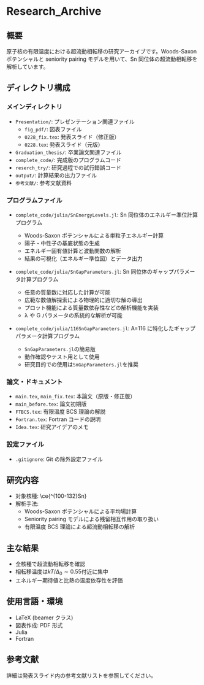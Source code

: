 # Research_Archive

## 概要

原子核の有限温度における超流動相転移の研究アーカイブです。Woods-Saxon ポテンシャルと seniority pairing モデルを用いて、Sn 同位体の超流動相転移を解析しています。

## ディレクトリ構成

### メインディレクトリ

- `Presentation/`: プレゼンテーション関連ファイル
  - `fig_pdf/`: 図表ファイル
  - `0228_fix.tex`: 発表スライド（修正版）
  - `0228.tex`: 発表スライド（元版）
- `Graduation_thesis/`: 卒業論文関連ファイル
- `complete_code/`: 完成版のプログラムコード
- `reserch_try/`: 研究過程での試行錯誤コード
- `output/`: 計算結果の出力ファイル
- `参考文献/`: 参考文献資料

### プログラムファイル

- `complete_code/julia/SnEnergyLevels.jl`: Sn 同位体のエネルギー準位計算プログラム

  - Woods-Saxon ポテンシャルによる単粒子エネルギー計算
  - 陽子・中性子の基底状態の生成
  - エネルギー固有値計算と波動関数の解析
  - 結果の可視化（エネルギー準位図）とデータ出力

- `complete_code/julia/SnGapParameters.jl`: Sn 同位体のギャップパラメータ計算プログラム

  - 任意の質量数に対応した計算が可能
  - 広範な数値解探索による物理的に適切な解の導出
  - プロット機能による質量数依存性などの解析機能を実装
  - λ や G パラメータの系統的な解析が可能

- `complete_code/julia/116SnGapParameters.jl`: A=116 に特化したギャップパラメータ計算プログラム
  - `SnGapParameters.jl`の簡易版
  - 動作確認やテスト用として使用
  - 研究目的での使用は`SnGapParameters.jl`を推奨

### 論文・ドキュメント

- `main.tex`, `main_fix.tex`: 本論文（原版・修正版）
- `main_before.tex`: 論文初期版
- `FTBCS.tex`: 有限温度 BCS 理論の解説
- `Fortran.tex`: Fortran コードの説明
- `Idea.tex`: 研究アイデアのメモ

### 設定ファイル

- `.gitignore`: Git の除外設定ファイル

## 研究内容

- 対象核種: \ce{^{100-132}Sn}
- 解析手法:
  - Woods-Saxon ポテンシャルによる平均場計算
  - Seniority pairing モデルによる残留相互作用の取り扱い
  - 有限温度 BCS 理論による超流動相転移の解析

## 主な結果

- 全核種で超流動相転移を確認
- 相転移温度は$kT/\Delta_0 \sim 0.55$付近に集中
- エネルギー期待値と比熱の温度依存性を評価

## 使用言語・環境

- LaTeX (beamer クラス)
- 図表作成: PDF 形式
- Julia
- Fortran

## 参考文献

詳細は発表スライド内の参考文献リストを参照してください。
